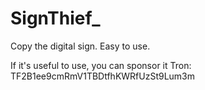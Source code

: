# SignThief_
Copy the digital sign. Easy to use.


If it's useful to use, you can sponsor it
Tron: TF2B1ee9cmRmV1TBDtfhKWRfUzSt9Lum3m
